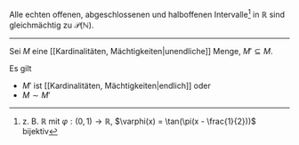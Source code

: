Alle echten offenen, abgeschlossenen und halboffenen Intervalle[^1] in $\mathbb{R}$ sind gleichmächtig zu $\mathcal{P}(\mathbb{N})$.

---

Sei $M$ eine [[Kardinalitäten, Mächtigkeiten|unendliche]] Menge, $M' \subseteq M$.

Es gilt
- $M'$ ist [[Kardinalitäten, Mächtigkeiten|endlich]] oder
- $M \sim M'$

[^1]: z. B. $\mathbb{R}$ mit $\varphi: (0, 1) \to \mathbb{R}$, $\varphi(x) = \tan(\pi(x - \frac{1}{2}))$ bijektiv